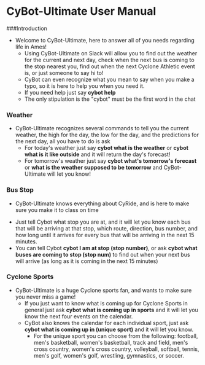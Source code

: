 # CyBot-Ultimate User Manual

###Introduction
  * Welcome to CyBot-Ultimate, here to answer all of you needs regarding life in Ames!
    - Using CyBot-Ultimate on Slack will allow you to find out the weather for the current and next day, check when the next bus is coming to the stop nearest you, find out when the next Cyclone Athletic event is, or just someone to say hi to!
    - CyBot can even recognize what you mean to say when you make a typo, so it is here to help you when you need it.
    - If you need help just say **cybot help**
    - The only stipulation is the "cybot" must be the first word in the chat

### Weather
  * CyBot-Ultimate recognizes several commands to tell you the current weather, the high for the day, the low for the day, and the predictions for the next day, all you have to do is ask
    - For today's weather just say **cybot what is the weather** or **cybot what is it like outside** and it will return the day's forecast!
    - For tomorrow's weather just say **cybot what's tomorrow's forecast** or **what is the weather supposed to be tomorrow** and CyBot-Ultimate will let you know!

### Bus Stop
  * CyBot-Ultimate knows everything about CyRide, and is here to make sure you make it to class on time
   - Just tell Cybot what stop you are at, and it will let you know each bus that will be arriving at that stop, which route, direction, bus number, and how long until it arrives for every bus that will be arriving in the next 15 minutes.
   - You can tell Cybot **cybot I am at stop (stop number)**, or ask **cybot what buses are coming to stop (stop num)** to find out when your next bus will arrive (as long as it is coming in the next 15 minutes)

### Cyclone Sports
  * CyBot-Ultimate is a huge Cyclone sports fan, and wants to make sure you never miss a game!
    - If you just want to know what is coming up for Cyclone Sports in general just ask **cybot what is coming up in sports** and it will let you know the next four events on the calendar.
    - CyBot also knows the calendar for each individual sport, just ask **cybot what is coming up in (unique sport)** and it will let you know.
      - For the unique sport you can choose from the following: football, men's basketball, women's basketball, track and field, men's cross country, women's cross country, volleyball, softball, tennis, men's golf, women's golf, wrestling, gymnastics, or soccer.
